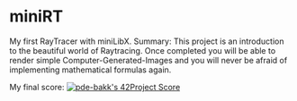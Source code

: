 # miniRT
My first RayTracer with miniLibX.
Summary: 
This project is an introduction to the beautiful world of Raytracing. 
Once completed you will be able to render simple Computer-Generated-Images and you will never be afraid of implementing mathematical formulas again.

My final score: [![pde-bakk's 42Project Score](https://badge42.herokuapp.com/api/project/pde-bakk/minirt)](https://github.com/JaeSeoKim/badge42)
